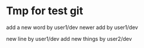 # Tmp for test git
add a new word by user1/dev
newer add by user1/dev

new line by user1/dev
add new things by user2/dev
